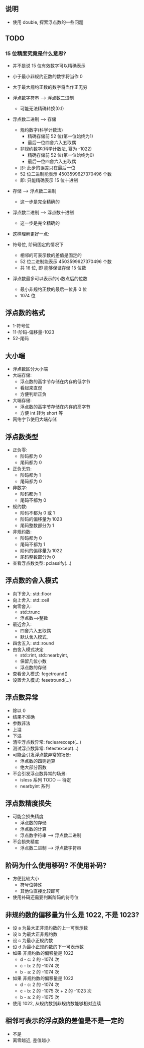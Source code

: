 
## 说明
* 使用 double, 探索浮点数的一些问题

## TODO
### 15 位精度究竟是什么意思?
* 并不是说 15 位有效数字可以精确表示
* 小于最小非规约正数的数字将当作 0
* 大于最大规约正数的数字将当作正无穷
* 浮点数字符串 --> 浮点数二进制
    * 可能无法精确转换(0.1)
* 浮点数二进制 --> 存储
    * 规约数字(科学计数法)
        * 精确存储前 52 位(第一位始终为1)
        * 最后一位四舍六入五取偶
    * 非规约数字(科学计数法, 幂为 -1022)
        * 精确存储前 52 位(第一位始终为0)
        * 最后一位四舍六入五取偶
    * 即: 此步的误差只在最后一位
    * 52 位二进制能表示 4503599627370496 个数
    * 即: 只能精确表示 15 位十进制
* 存储 --> 浮点数二进制
    * 这一步是完全精确的
* 浮点数二进制 --> 浮点数十进制
    * 这一步是完全精确的
* 这样理解更好一点:
* 符号位, 阶码固定的情况下
    * 相邻的可表示数的差值是固定的
    * 52 位二进制能表示 4503599627370496 个数
    * 共 16 位, 即 能够保证存储 15 位数

* 浮点数最多可以表示的小数点后的位数
    * 最小非规约正数的最后一位非 0 位
    * 1074 位

## 浮点数的格式
* 1-符号位
* 11-阶码-偏移量-1023
* 52-尾码

## 大小端
* 浮点数区分大小端
* 大端存储:
    * 浮点数的高字节存储在内存的低字节
    * 看起来直观
    * 方便判断正负
* 大端存储:
    * 浮点数的高字节存储在内存的高字节
    * 方便 int 转为 short 等
* 网络字节使用大端存储

## 浮点数类型
* 正负零:
    * 阶码都为 0
    * 尾码都为 0
* 正负无穷:
    * 阶码都为 1
    * 尾码都为 0
* 非数字:
    * 阶码都为 1
    * 尾码不都为 0
* 规约数:
    * 阶码不都为 0 或 1
    * 阶码的偏移量为 1023
    * 尾码整数部分为 1
* 非规约数:
    * 阶码都为 0
    * 尾码不都为 1
    * 阶码的偏移量为 1022
    * 尾码整数部分为 0
* 查看浮点数类型: pclassify(...)

## 浮点数的舍入模式
* 向下舍入: std::floor
* 向上舍入: std::ceil
* 向零舍入:
    * std::trunc
    * 浮点数-->整数
* 最近舍入:
    * 四舍六入五取偶
    * 默认舍入模式,
* 四舍五入: std::round
* 由舍入模式决定
    * std::rint, std::nearbyint,
    * 保留几位小数
    * 浮点数的存储
* 查看舍入模式: fegetround()
* 设置舍入模式: fesetround(...)

## 浮点数异常
* 除以 0
* 结果不准确
* 参数非法
* 上溢
* 下溢
* 清空浮点数异常: feclearexcept(...)
* 测试浮点数异常: fetestexcept(...)
* 可能会引发浮点数异常的场景:
    * 浮点数的四则运算
    * 绝大部分函数
* 不会引发浮点数异常的场景:
    * isless 系列 TODO -- 待定
    * nearbyint 系列

## 浮点数精度损失
* 可能会损失精度
    * 浮点数的存储
    * 浮点数的计算
    * 浮点数字符串 --> 浮点数二进制
* 不会损失精度
    * 浮点数二进制 --> 浮点数字符串

## 阶码为什么使用移码? 不使用补码?
* 方便比较大小
    * 符号位特殊
    * 其他位直接比较即可
* 使用补码还需要判断阶码的符号位

## 非规约数的偏移量为什么是 1022, 不是 1023?
* 设 a 为最大正非规约数的上一可表示数
* 设 b 为最大正非规约数
* 设 c 为最小正规约数
* 设 d 为最小正规约数的下一可表示数
* 如果 非规约数的偏移量是 1022
    * d - c: 2 的 -1074 次
    * c - b: 2 的 -1074 次
    * b - a: 2 的 -1074 次
* 如果 非规约数的偏移量是 1022
    * d - c: 2 的 -1074 次
    * c - b: 2 的 -1075 次 + 2 的 -1023 次
    * b - a: 2 的 -1075 次
* 使用 1022, 从规约数到非规约数能够相对连续

## 相邻可表示的浮点数的差值是不是一定的
* 不是
* 离零越近, 差值越小

